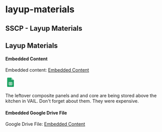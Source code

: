 # layup-materials

## SSCP - Layup Materials

## Layup Materials

#### Embedded Content

Embedded content: [Embedded Content](layup-materials.md)

![](../../../../../assets/sheets_32dp.png)

The leftover composite panels and and core are being stored above the kitchen in VAIL. Don't forget about them. They were expensive.&#x20;

#### Embedded Google Drive File

Google Drive File: [Embedded Content](https://drive.google.com/embeddedfolderview?id=1qOLawN7MwgsViqWlazHgcU-Spore5M_D#list)
